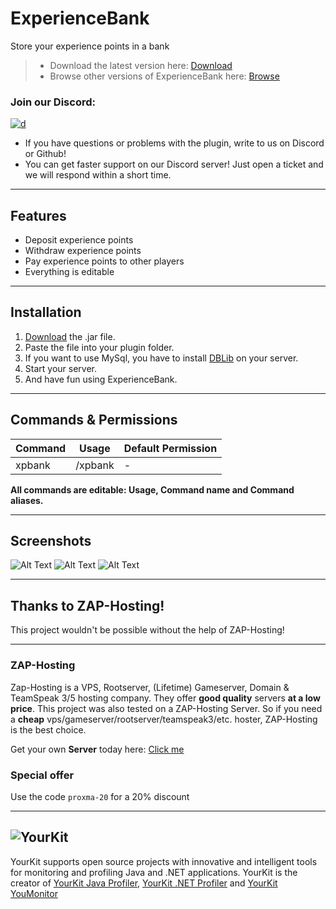 # ExperienceBank

Store your experience points in a bank

> * Download the latest version here: [Download](https://cloudburstmc.org/resources/experiencebank.506/download)
> * Browse other versions of ExperienceBank here: [Browse](https://cloudburstmc.org/resources/experiencebank.506/history)

### Join our Discord:
[![d](https://img.shields.io/discord/323953253458903040.svg)](https://discord.gg/Qcuv2f6)
* If you have questions or problems with the plugin, write to us on Discord or Github!
* You can get faster support on our Discord server! Just open a ticket and we will respond within a short time.

---

## Features

* Deposit experience points
* Withdraw experience points
* Pay experience points to other players
* Everything is editable

---

## Installation
1. [Download](https://cloudburstmc.org/resources/experiencebank.506/download) the .jar file.
2. Paste the file into your plugin folder.
3. If you want to use MySql, you have to install [DBLib](https://cloudburstmc.org/resources/dblib.12) on your server.
4. Start your server.
5. And have fun using ExperienceBank.

---

## Commands & Permissions

Command | Usage | Default Permission
------------ | ------------- | -------------
xpbank |    /xpbank |    -

**All commands are editable: Usage, Command name and Command aliases.**

---

## Screenshots

![Alt Text](https://cloudburstmc.org/attachments/experiencebank_1-png.2594/)
![Alt Text](https://cloudburstmc.org/attachments/experiencebank_2-png.2012/)
![Alt Text](https://cloudburstmc.org/attachments/experiencebank_3-png.2013/)

---


## Thanks to ZAP-Hosting!
This project wouldn't be possible without the help of ZAP-Hosting!
***
### ZAP-Hosting
Zap-Hosting is a VPS, Rootserver, (Lifetime) Gameserver, Domain & TeamSpeak 3/5 hosting company. They offer **good quality** servers **at a low price**. This project was also tested on a ZAP-Hosting Server. So if you need a **cheap** vps/gameserver/rootserver/teamspeak3/etc. hoster, ZAP-Hosting is the best choice.

Get your own **Server** today here: [Click me](https://zap-hosting.com/lldv)

### Special offer
Use the code `proxma-20` for a 20% discount
***


![YourKit](https://www.yourkit.com/images/yklogo.png)
------
YourKit supports open source projects with innovative and intelligent tools
for monitoring and profiling Java and .NET applications.
YourKit is the creator of [YourKit Java Profiler](https://www.yourkit.com/java/profiler/),
[YourKit .NET Profiler](https://www.yourkit.com/.net/profiler/")
and [YourKit YouMonitor](https://www.yourkit.com/youmonitor/)

